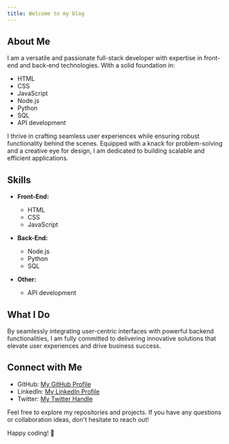 ```yaml
---
title: Welcome to my blog
---
```


## About Me

I am a versatile and passionate full-stack developer with expertise in front-end and back-end technologies. With a solid foundation in:

- HTML
- CSS
- JavaScript
- Node.js
- Python
- SQL
- API development

I thrive in crafting seamless user experiences while ensuring robust functionality behind the scenes. Equipped with a knack for problem-solving and a creative eye for design, I am dedicated to building scalable and efficient applications.

## Skills

- **Front-End:**
  - HTML
  - CSS
  - JavaScript

- **Back-End:**
  - Node.js
  - Python
  - SQL

- **Other:**
  - API development

## What I Do

By seamlessly integrating user-centric interfaces with powerful backend functionalities, I am fully committed to delivering innovative solutions that elevate user experiences and drive business success.

## Connect with Me

- GitHub: [My GitHub Profile](https://github.com/Masaku12)
- LinkedIn: [My LinkedIn Profile](https://www.linkedin.com/in/ambrosematata/)
- Twitter: [My Twitter Handle](https://twitter.com/MatataAmbrose)

Feel free to explore my repositories and projects. If you have any questions or collaboration ideas, don't hesitate to reach out!

Happy coding! 🚀
